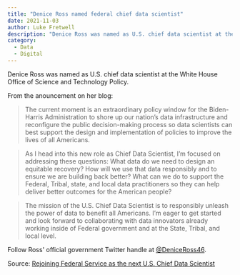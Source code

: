 ```yaml
---
title: "Denice Ross named federal chief data scientist"
date: 2021-11-03 
author: Luke Fretwell
description: "Denice Ross was named as U.S. chief data scientist at the White House Office of Science and Technology Policy."
category:
  - Data
  - Digital
---
```


Denice Ross was named as U.S. chief data scientist at the White House Office of Science and Technology Policy.

From the anouncement on her blog:

> The current moment is an extraordinary policy window for the Biden-Harris Administration to shore up our nation’s data infrastructure and reconfigure the public decision-making process so data scientists can best support the design and implementation of policies to improve the lives of all Americans.

> As I head into this new role as Chief Data Scientist, I’m focused on addressing these questions: What data do we need to design an equitable recovery? How will we use that data responsibly and to ensure we are building back better? What can we do to support the Federal, Tribal, state, and local data practitioners so they can help deliver better outcomes for the American people?

> The mission of the U.S. Chief Data Scientist is to responsibly unleash the power of data to benefit all Americans. I’m eager to get started and look forward to collaborating with data innovators already working inside of Federal government and at the State, Tribal, and local level.

Follow Ross' official government Twitter handle at [@DeniceRoss46](https://twitter.com/deniceross46).

Source: [Rejoining Federal Service as the next U.S. Chief Data Scientist](https://denicewross.blog/2021/11/03/rejoining-federal-service-as-the-next-u-s-chief-data-scientist/)